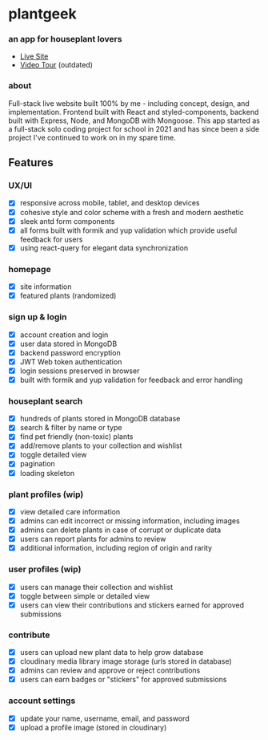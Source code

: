 # plantgeek

### an app for houseplant lovers

- [Live Site](https://www.plantgeek.co)
- [Video Tour](https://youtu.be/_LXWqhxIMrQ) (outdated)

### about

Full-stack live website built 100% by me - including concept, design, and implementation. Frontend built with React and styled-components, backend built with Express, Node, and MongoDB with Mongoose. This app started as a full-stack solo coding project for school in 2021 and has since been a side project I've continued to work on in my spare time.

## Features

### UX/UI

- [x] responsive across mobile, tablet, and desktop devices
- [x] cohesive style and color scheme with a fresh and modern aesthetic
- [x] sleek antd form components
- [x] all forms built with formik and yup validation which provide useful feedback for users
- [x] using react-query for elegant data synchronization

### homepage

- [x] site information
- [x] featured plants (randomized)

### sign up & login

- [x] account creation and login
- [x] user data stored in MongoDB
- [x] backend password encryption
- [x] JWT Web token authentication
- [x] login sessions preserved in browser
- [x] built with formik and yup validation for feedback and error handling

### houseplant search

- [x] hundreds of plants stored in MongoDB database
- [x] search & filter by name or type
- [x] find pet friendly (non-toxic) plants
- [x] add/remove plants to your collection and wishlist
- [x] toggle detailed view
- [x] pagination
- [x] loading skeleton

### plant profiles (wip)

- [x] view detailed care information
- [x] admins can edit incorrect or missing information, including images
- [x] admins can delete plants in case of corrupt or duplicate data
- [x] users can report plants for admins to review
- [x] additional information, including region of origin and rarity

### user profiles (wip)

- [x] users can manage their collection and wishlist
- [x] toggle between simple or detailed view
- [x] users can view their contributions and stickers earned for approved submissions

### contribute

- [x] users can upload new plant data to help grow database
- [x] cloudinary media library image storage (urls stored in database)
- [x] admins can review and approve or reject contributions
- [x] users can earn badges or "stickers" for approved submissions

### account settings

- [x] update your name, username, email, and password
- [x] upload a profile image (stored in cloudinary)

